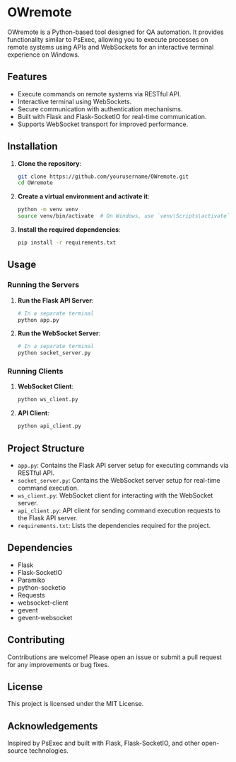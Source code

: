 # OWremote

OWremote is a Python-based tool designed for QA automation. It provides functionality similar to PsExec, allowing you to execute processes on remote systems using APIs and WebSockets for an interactive terminal experience on Windows.

## Features

- Execute commands on remote systems via RESTful API.
- Interactive terminal using WebSockets.
- Secure communication with authentication mechanisms.
- Built with Flask and Flask-SocketIO for real-time communication.
- Supports WebSocket transport for improved performance.

## Installation

1. **Clone the repository**:
    ```bash
    git clone https://github.com/yourusername/OWremote.git
    cd OWremote
    ```

2. **Create a virtual environment and activate it**:
    ```bash
    python -m venv venv
    source venv/bin/activate  # On Windows, use `venv\Scripts\activate`
    ```

3. **Install the required dependencies**:
    ```bash
    pip install -r requirements.txt
    ```

## Usage

### Running the Servers

1. **Run the Flask API Server**:
    ```bash
    # In a separate terminal
    python app.py
    ```

2. **Run the WebSocket Server**:
    ```bash
    # In a separate terminal
    python socket_server.py
    ```

### Running Clients

1. **WebSocket Client**:
    ```bash
    python ws_client.py
    ```

2. **API Client**:
    ```bash
    python api_client.py
    ```

## Project Structure

- `app.py`: Contains the Flask API server setup for executing commands via RESTful API.
- `socket_server.py`: Contains the WebSocket server setup for real-time command execution.
- `ws_client.py`: WebSocket client for interacting with the WebSocket server.
- `api_client.py`: API client for sending command execution requests to the Flask API server.
- `requirements.txt`: Lists the dependencies required for the project.

## Dependencies

- Flask
- Flask-SocketIO
- Paramiko
- python-socketio
- Requests
- websocket-client
- gevent
- gevent-websocket

## Contributing

Contributions are welcome! Please open an issue or submit a pull request for any improvements or bug fixes.

## License

This project is licensed under the MIT License.

## Acknowledgements

Inspired by PsExec and built with Flask, Flask-SocketIO, and other open-source technologies.
